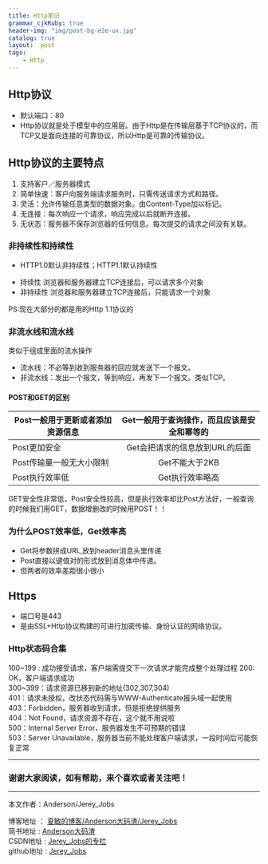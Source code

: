 ```yaml
---
title: Http笔记
grammar_cjkRuby: true
header-img: "img/post-bg-e2e-ux.jpg"
catalog: true
layout:  post
tags:
    - Http
---
```


## Http协议

* 默认端口：80
* Http协议就是处于模型中的应用层。由于Http是在传输层基于TCP协议的，而TCP又是面向连接的可靠协议，所以Http是可靠的传输协议。

## Http协议的主要特点

1. 支持客户／服务器模式
2. 简单快速：客户向服务端请求服务时，只需传送请求方式和路径。
3. 灵活：允许传输任意类型的数据对象。由Content-Type加以标记。
4. 无连接：每次响应一个请求，响应完成以后就断开连接。
5. 无状态：服务器不保存浏览器的任何信息。每次提交的请求之间没有关联。

### 非持续性和持续性

* HTTP1.0默认非持续性；HTTP1.1默认持续性

- 持续性
浏览器和服务器建立TCP连接后，可以请求多个对象
- 非持续性
浏览器和服务器建立TCP连接后，只能请求一个对象

PS:现在大部分的都是用的Http 1.1协议的

### 非流水线和流水线

类似于组成里面的流水操作

* 流水线：不必等到收到服务器的回应就发送下一个报文。
* 非流水线：发出一个报文，等到响应，再发下一个报文。类似TCP。

#### POST和GET的区别

| Post一般用于更新或者添加资源信息       | Get一般用于查询操作，而且应该是安全和幂等的           |
| ------------- |:-------------:|
| Post更加安全      | Get会把请求的信息放到URL的后面 |
| Post传输量一般无大小限制     | Get不能大于2KB      |
| Post执行效率低 | Get执行效率略高      |

GET安全性非常低，Post安全性较高，但是执行效率却比Post方法好，一般查询的时候我们用GET，数据增删改的时候用POST！！

### 为什么POST效率低，Get效率高

* Get将参数拼成URL,放到header消息头里传递
* Post直接以键值对的形式放到消息体中传递。
* 但两者的效率差距很小很小


## Https

* 端口号是443
* 是由SSL+Http协议构建的可进行加密传输、身份认证的网络协议。


### Http状态码合集

100~199 : 成功接受请求，客户端需提交下一次请求才能完成整个处理过程
200: OK，客户端请求成功 <br>
300~399：请求资源已移到新的地址(302,307,304) <br>
401：请求未授权，改状态代码需与WWW-Authenticate报头域一起使用<br> 
403：Forbidden，服务器收到请求，但是拒绝提供服务 <br>
404：Not Found，请求资源不存在，这个就不用说啦 <br>
500：Internal Server Error，服务器发生不可预期的错误 <br>
503：Server Unavailable，服务器当前不能处理客户端请求，一段时间后可能恢复正常


 ----------
### 谢谢大家阅读，如有帮助，来个喜欢或者关注吧！

 ----------
 本文作者：Anderson/Jerey_Jobs 

 博客地址   ： [夏敏的博客/Anderson大码渣/Jerey_Jobs][1] <br>
 简书地址   :  [Anderson大码渣][2] <br>
 CSDN地址   :  [Jerey_Jobs的专栏][3] <br>
 github地址 :  [Jerey_Jobs][4]
 


  [1]: http://jerey.cn/
  [2]: http://www.jianshu.com/users/016a5ba708a0/latest_articles
  [3]: http://blog.csdn.net/jerey_jobs
  [4]: https://github.com/Jerey-Jobs

